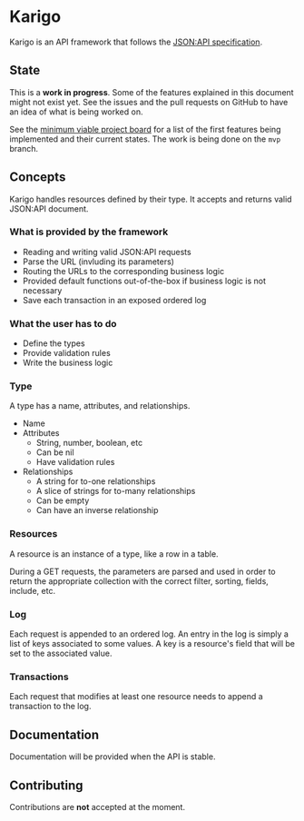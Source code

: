 # Karigo

Karigo is an API framework that follows the [JSON:API specification](https://jsonapi.org/format).

## State

This is a **work in progress**. Some of the features explained in this document might not exist yet. See the issues and the pull requests on GitHub to have an idea of what is being worked on.

See the [minimum viable project board](https://github.com/mfcochauxlaberge/karigo/projects/1) for a list of the first features being implemented and their current states. The work is being done on the `mvp` branch.

## Concepts

Karigo handles resources defined by their type. It accepts and returns valid JSON:API document.

### What is provided by the framework

 - Reading and writing valid JSON:API requests
 - Parse the URL (invluding its parameters)
 - Routing the URLs to the corresponding business logic
 - Provided default functions out-of-the-box if business logic is not necessary
 - Save each transaction in an exposed ordered log

### What the user has to do

 - Define the types
 - Provide validation rules
 - Write the business logic

### Type

A type has a name, attributes, and relationships.

 - Name
 - Attributes
   - String, number, boolean, etc
   - Can be nil
   - Have validation rules
 - Relationships
   - A string for to-one relationships
   - A slice of strings for to-many relationships
   - Can be empty
   - Can have an inverse relationship

### Resources

A resource is an instance of a type, like a row in a table.

During a GET requests, the parameters are parsed and used in order to return the appropriate collection with the correct filter, sorting, fields, include, etc.

### Log

Each request is appended to an ordered log. An entry in the log is simply a list of keys associated to some values. A key is a resource's field that will be set to the associated value.

### Transactions

Each request that modifies at least one resource needs to append a transaction to the log.

## Documentation

Documentation will be provided when the API is stable.

## Contributing

Contributions are **not** accepted at the moment.
